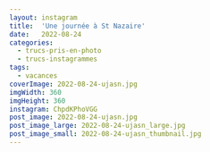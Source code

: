```yaml
---
layout: instagram
title:  'Une journée à St Nazaire'
date:   2022-08-24
categories: 
  - trucs-pris-en-photo
  - trucs-instagrammes
tags:
  - vacances
coverImage: 2022-08-24-ujasn.jpg
imgWidth: 360
imgHeight: 360
instagram: ChpdKPhoVGG
post_image: 2022-08-24-ujasn.jpg
post_image_large: 2022-08-24-ujasn_large.jpg
post_image_small: 2022-08-24-ujasn_thumbnail.jpg
---
```



